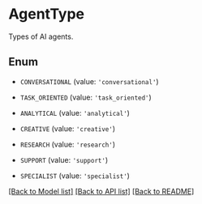 # AgentType

Types of AI agents.

## Enum

* `CONVERSATIONAL` (value: `'conversational'`)

* `TASK_ORIENTED` (value: `'task_oriented'`)

* `ANALYTICAL` (value: `'analytical'`)

* `CREATIVE` (value: `'creative'`)

* `RESEARCH` (value: `'research'`)

* `SUPPORT` (value: `'support'`)

* `SPECIALIST` (value: `'specialist'`)

[[Back to Model list]](../README.md#documentation-for-models) [[Back to API list]](../README.md#documentation-for-api-endpoints) [[Back to README]](../README.md)


